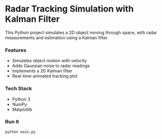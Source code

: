 # Radar Tracking Simulation with Kalman Filter

This Python project simulates a 2D object moving through space, with radar measurements and estimation using a Kalman filter.

### Features
- Simulates object motion with velocity
- Adds Gaussian noise to radar readings
- Implements a 2D Kalman filter
- Real-time animated tracking plot

### Tech Stack
- Python 3
- NumPy
- Matplotlib

### Run It
```bash
python main.py
